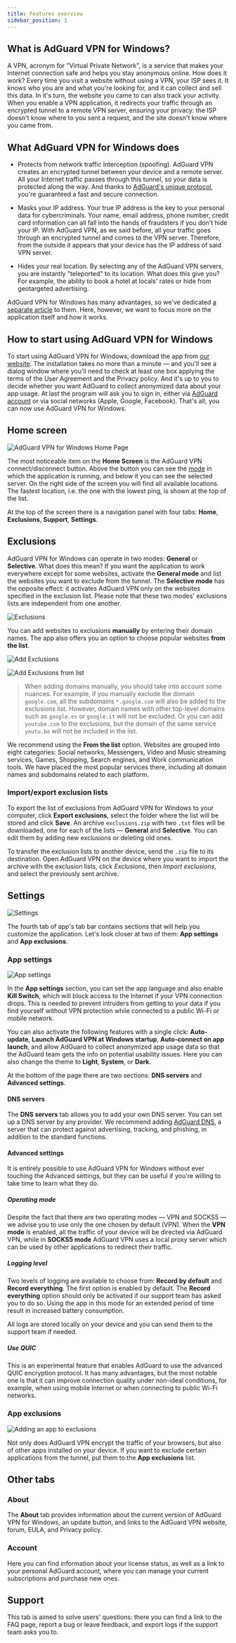 ```yaml
---
title: Features overview
sidebar_position: 1
---
```


## What is AdGuard VPN for Windows?

A VPN, acronym for "Virtual Private Network", is a service that makes your Internet connection safe and helps you stay anonymous online. How does it work? Every time you visit a website without using a VPN, your ISP sees it. It knows who you are and what you're looking for, and it can collect and sell this data. In it's turn, the website you came to can also track your activity. When you enable a VPN application, it redirects your traffic through an encrypted tunnel to a remote VPN server, ensuring your privacy: the ISP doesn't know where to you sent a request, and the site doesn't know where you came from.

## What AdGuard VPN for Windows does

* Protects from network traffic interception (spoofing). AdGuard VPN creates an encrypted tunnel between your device and a remote server. All your Internet traffic passes through this tunnel, so your data is protected along the way. And thanks to [AdGuard's unique protocol](/general/adguard-vpn-protocol.mdx), you're guaranteed a fast and secure connection.

* Masks your IP address. Your true IP address is the key to your personal data for cybercriminals. Your name, email address, phone number, credit card information can all fall into the hands of fraudsters if you don't hide your IP. With AdGuard VPN, as we said before, all your traffic goes through an encrypted tunnel and comes to the VPN server. Therefore, from the outside it appears that your device has the IP address of said VPN server.

* Hides your real location. By selecting any of the AdGuard VPN servers, you are instantly "teleported" to its location. What does this give you? For example, the ability to book a hotel at locals' rates or hide from geotargeted advertising.

AdGuard VPN for Windows has many advantages, so we've dedicated [a separate article](/general/why-adguard-vpn.md) to them. Here, however, we want to focus more on the application itself and how it works.

## How to start using AdGuard VPN for Windows

To start using AdGuard VPN for Windows, download the app from [our website](https://adguard-vpn.com/welcome.html). The installation takes no more than a minute — and you'll see a dialog window where you'll need to check at least one box applying the terms of the User Agreement and the Privacy policy. And it's up to you to decide whether you want AdGuard to collect anonymized data about your app usage. At last the program will ask you to sign in, either via [AdGuard account](https://auth.adguard.com/login.html) or via social networks (Apple, Google, Facebook). That's all, you can now use AdGuard VPN for Windows.

## Home screen

![AdGuard VPN for Windows Home Page](https://cdn.adguardvpn.com/content/release_notes/vpn/windows/v2.0/new_main_window_en.png)

The most noticeable item on the **Home Screen** is the AdGuard VPN connect/disconnect button. Above the button you can see the [mode](#exclusions) in which the application is running, and below it you can see the selected server. On the right side of the screen you will find all available locations. The fastest location, i.e. the one with the lowest ping, is shown at the top of the list.

At the top of the screen there is a navigation panel with four tabs: **Home**, **Exclusions**, **Support**, **Settings**.

## Exclusions

AdGuard VPN for Windows can operate in two modes: **General** or **Selective**. What does this mean? If you want the application to work everywhere except for some websites, activate the **General mode** and list the websites you want to exclude from the tunnel. The **Selective mode** has the opposite effect: it activates AdGuard VPN only on the websites specified in the exclusion list. Please note that these two modes' exclusions lists are independent from one another.

![Exclusions](https://cdn.adguardvpn.com/content/kb/VPN/windows/exclusions_en.png)

You can add websites to exclusions **manually** by entering their domain names. The app also offers you an option to choose popular websites **from the list**.

![Add Exclusions](https://cdn.adguardvpn.com/content/kb/VPN/windows/exclusions_add_en.png)

![Add Exclusions from list](https://cdn.adguardvpn.com/content/kb/VPN/windows/exclusions_from_list_en.png)

> When adding domains manually, you should take into account some nuances. For example, if you manually exclude the domain `google.com`, all the subdomains `*.google.com` will also be added to the exclusions list. However, domain names with other top-level domains such as `google.es` or `google.it` will not be excluded. Or you can add `youtube.com` to the exclusions, but the domain of the same service `youtu.be` will not be included in the list.

We recommend using the **From the list** option. Websites are grouped into eight categories: Social networks, Messengers, Video and Music streaming services, Games, Shopping, Search engines, and Work communication tools. We have placed the most popular services there, including all domain names and subdomains related to each platform.

### Import/export exclusion lists

To export the list of exclusions from AdGuard VPN for Windows to your computer, click **Export exclusions**, select the folder where the list will be stored and click **Save**. An archive `exclusions.zip` with two `.txt` files will be downloaded, one for each of the lists — **General** and **Selective**. You can edit them by adding new exclusions or deleting old ones.

To transfer the exclusion lists to another device, send the `.zip` file to its destination. Open AdGuard VPN on the device where you want to import the archive with the exclusion lists, click *Exclusions*, then *Import exclusions*, and select the previously sent archive.

## Settings

![Settings](https://cdn.adguardvpn.com/content/release_notes/vpn/windows/v2.0/settings_en.png)

The fourth tab of app's tab bar contains sections that will help you customize the application. Let's look closer at two of them: **App settings** and **App exclusions**.

### App settings

![App settings](https://cdn.adguardvpn.com/content/release_notes/vpn/windows/v2.0/app_settings_en.png)

In the **App settings** section, you can set the app language and also enable **Kill Switch**, which will block access to the Internet if your VPN connection drops. This is needed to prevent intruders from getting to your data if you find yourself without VPN protection while connected to a public Wi-Fi or mobile network.

You can also activate the following features with a single click: **Auto-update**, **Launch AdGuard VPN at Windows startup**, **Auto-connect on app launch**, and allow AdGuard to collect anonymized app usage data so that the AdGuard team gets the info on potential usability issues. Here you can also change the theme to **Light**, **System**, or **Dark**.

At the bottom of the page there are two sections: **DNS servers** and **Advanced settings**.

#### DNS servers

The **DNS servers** tab allows you to add your own DNS server. You can set up a DNS server by any provider. We recommend adding [AdGuard DNS](https://adguard-dns.io/kb/general/dns-providers/#adguard-dns), a server that can protect against advertising, tracking, and phishing, in addition to the standard functions.

#### Advanced settings

It is entirely possible to use AdGuard VPN for Windows without ever touching the Advanced settings, but they can be useful if you're willing to take time to learn what they do.

##### Operating mode

Despite the fact that there are two operating modes — VPN and SOCKS5 — we advise you to use only the one chosen by default (VPN). When the **VPN mode** is enabled, all the traffic of your device will be directed via AdGuard VPN, while in **SOCKS5 mode** AdGuard VPN uses a local proxy server which can be used by other applications to redirect their traffic.

##### Logging level

Two levels of logging are available to choose from: **Record by default** and **Record everything**. The first option is enabled by default. The **Record everything** option should only be activated if our support team has asked you to do so. Using the app in this mode for an extended period of time result in increased battery consumption.

All logs are stored locally on your device and you can send them to the support team if needed.

##### Use QUIC

This is an experimental feature that enables AdGuard to use the advanced QUIC encryption protocol. It has many advantages, but the most notable one is that it can improve connection quality under non-ideal conditions, for example, when using mobile Internet or when connecting to public Wi-Fi networks.

### App exclusions

![Adding an app to exclusions](https://cdn.adguardvpn.com/content/release_notes/vpn/windows/v2.0/add_app_en.png)

Not only does AdGuard VPN encrypt the traffic of your browsers, but also of other apps installed on your device. If you want to exclude certain applications from the tunnel, put them to the **App exclusions** list.

## Other tabs

### About

The **About** tab provides information about the current version of AdGuard VPN for Windows, an update button, and links to the AdGuard VPN website, forum, EULA, and Privacy policy.

### Account

Here you can find information about your license status, as well as a link to your personal AdGuard account, where you can manage your current subscriptions and purchase new ones.

## Support

This tab is aimed to solve users' questions: there you can find a link to the FAQ page, report a bug or leave feedback, and export logs if the support team asks you to.
